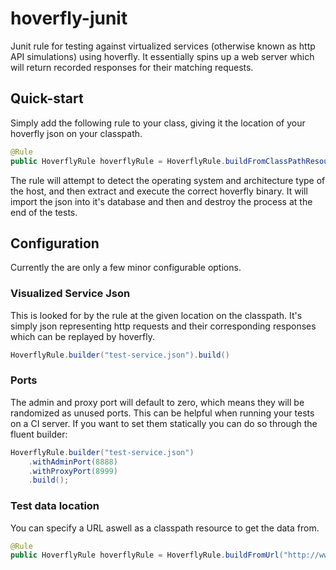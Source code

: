 # hoverfly-junit
Junit rule for testing against virtualized services (otherwise known as http API simulations) using hoverfly.  It essentially spins up a web server which will return recorded responses for their matching requests.

## Quick-start

Simply add the following rule to your class, giving it the location of your hoverfly json on your classpath.

```java
@Rule
public HoverflyRule hoverflyRule = HoverflyRule.buildFromClassPathResource("test-service.json").build();
```

The rule will attempt to detect the operating system and architecture type of the host, and then extract and execute the correct hoverfly binary.  It will import the json into it's database and then and destroy the process at the end of the tests.


## Configuration

Currently the are only a few minor configurable options.

### Visualized Service Json

This is looked for by the rule at the given location on the classpath.  It's simply json representing http requests and their corresponding responses which can be replayed by hoverfly.

```java
HoverflyRule.builder("test-service.json").build()
```

### Ports

The admin and proxy port will default to zero, which means they will be randomized as unused ports. This can be helpful when running your tests on a CI server.
If you want to set them statically you can do so through the fluent builder:

```java
HoverflyRule.builder("test-service.json")
    .withAdminPort(8888)
    .withProxyPort(8999)
    .build();
```

### Test data location

You can specify a URL aswell as a classpath resource to get the data from.  

```java
@Rule
public HoverflyRule hoverflyRule = HoverflyRule.buildFromUrl("http://www.my-test.com/api/virtualization").build();
```
